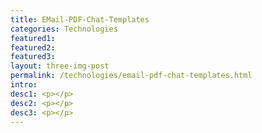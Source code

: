 ```yaml
---
title: EMail-PDF-Chat-Templates
categories: Technologies
featured1:
featured2:
featured3:
layout: three-img-post
permalink: /technologies/email-pdf-chat-templates.html
intro:
desc1: <p></p>
desc2: <p></p>
desc3: <p></p>
---
```

